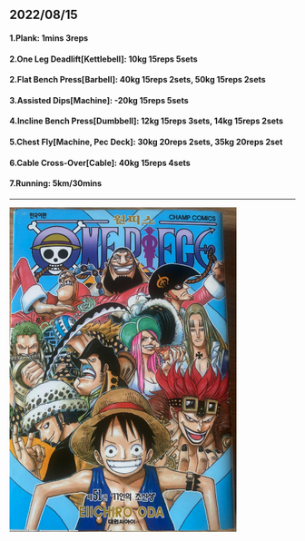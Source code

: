 ## 2022/08/15
#### 1.Plank: 1mins 3reps
#### 2.One Leg Deadlift\[Kettlebell\]: 10kg 15reps 5sets
#### 2.Flat Bench Press\[Barbell\]: 40kg 15reps 2sets, 50kg 15reps 2sets
#### 3.Assisted Dips\[Machine\]: -20kg 15reps 5sets
#### 4.Incline Bench Press\[Dumbbell\]: 12kg 15reps 3sets, 14kg 15reps 2sets
#### 5.Chest Fly\[Machine, Pec Deck\]: 30kg 20reps 2sets, 35kg 20reps 2set
#### 6.Cable Cross-Over\[Cable\]: 40kg 15reps 4sets
#### 7.Running: 5km/30mins

---
<img src='./_resources/__051.png' width='400px' />

